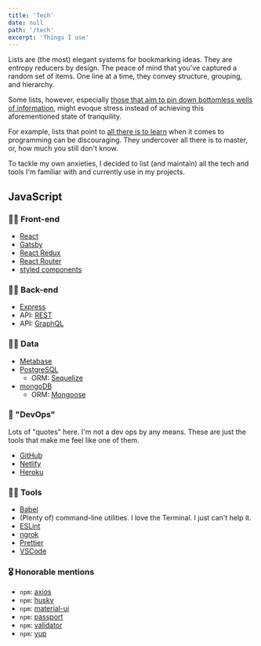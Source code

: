 ```yaml
---
title: 'Tech'
date: null
path: '/tech'
excerpt: 'Things I use'
---
```


Lists are (the most) elegant systems for bookmarking ideas. They are entropy reducers by design. The peace of mind that you've captured a random set of items. One line at a time, they convey structure, grouping, and hierarchy.

Some lists, however, especially [those that aim to pin down bottomless wells of information](https://github.com/sindresorhus/awesome), might evoque stress instead of achieving this aforementioned state of tranquility.

For example, lists that point to [all there is to learn](https://roadmap.sh) when it comes to programming can be discouraging. They undercover all there is to master, or, how much you still don't know.

To tackle my own anxieties, I decided to list (and maintain) all the tech and tools I'm familiar with and currently use in my projects.

## JavaScript

### 👨‍🎨 Front-end

- [React](https://reactjs.org)
- [Gatsby](https://www.gatsbyjs.org)
- [React Redux](https://react-redux.js.org)
- [React Router](https://reacttraining.com/react-router)
- [styled components](https://styled-components.com)

### 👨‍🔬 Back-end

- [Express](https://expressjs.com)
- API: [REST](https://en.wikipedia.org/wiki/Representational_state_transfer)
- API: [GraphQL](https://graphql.org)

### 👨‍🏫 Data

- [Metabase](https://www.metabase.com)
- [PostgreSQL](https://www.postgresql.org)
  - ORM: [Sequelize](https://github.com/sequelize/sequelize)
- [mongoDB](https://www.mongodb.com)
  - ORM: [Mongoose](https://github.com/Automattic/mongoose)

### 👷 "DevOps"

Lots of "quotes" here. I'm not a dev ops by any means. These are just the tools that make me feel like one of them.

- [GitHub](https://github.com)
- [Netlify](https://www.netlify.com)
- [Heroku](https://www.heroku.com)

### 👨‍🔧 Tools

- [Babel](https://babeljs.io)
- (Plenty of) command-line utilities. I love the Terminal. I just can't help it.
- [ESLint](https://eslint.org)
- [ngrok](https://ngrok.com)
- [Prettier](https://prettier.io)
- [VSCode](https://code.visualstudio.com)

### 🎖️ Honorable mentions

- `npm`: [axios](https://github.com/axios/axios)
- `npm`: [husky](https://github.com/typicode/husky)
- `npm`: [material-ui](https://github.com/mui-org/material-ui)
- `npm`: [passport](https://github.com/jaredhanson/passport)
- `npm`: [validator](https://github.com/validatorjs/validator.js)
- `npm`: [yup](https://github.com/jquense/yup)
